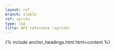 ```yaml
---
layout: ref
branch: stable
ref: sprite
type: lua
title: API reference (sprite)
---
```

{% include anchor_headings.html html=content %}